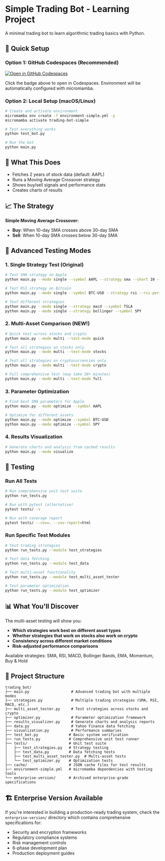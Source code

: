 # Simple Trading Bot - Learning Project

A minimal trading bot to learn algorithmic trading basics with Python.

## 🚀 Quick Setup

### Option 1: GitHub Codespaces (Recommended)
[![Open in GitHub Codespaces](https://github.com/codespaces/badge.svg)](https://codespaces.new/pgonzale60/trading_bot_simple)

Click the badge above to open in Codespaces. Environment will be automatically configured with micromamba.

### Option 2: Local Setup (macOS/Linux)
```bash
# Create and activate environment
micromamba env create -f environment-simple.yml -y
micromamba activate trading-bot-simple

# Test everything works
python test_bot.py

# Run the bot
python main.py
```

## 🎯 What This Does
- Fetches 2 years of stock data (default: AAPL)
- Runs a Moving Average Crossover strategy
- Shows buy/sell signals and performance stats
- Creates charts of results

## 📈 The Strategy
**Simple Moving Average Crossover:**
- **Buy**: When 10-day SMA crosses above 30-day SMA
- **Sell**: When 10-day SMA crosses below 30-day SMA

## 🧪 Advanced Testing Modes

### 1. Single Strategy Test (Original)
```bash
# Test SMA strategy on Apple
python main.py --mode single --symbol AAPL --strategy sma --short 10 --long 30

# Test RSI strategy on Bitcoin
python main.py --mode single --symbol BTC-USD --strategy rsi --rsi-period 14

# Test different strategies
python main.py --mode single --strategy macd --symbol TSLA
python main.py --mode single --strategy bollinger --symbol SPY
```

### 2. Multi-Asset Comparison (NEW!)
```bash
# Quick test across stocks and crypto
python main.py --mode multi --test-mode quick

# Test all strategies on stocks only
python main.py --mode multi --test-mode stocks

# Test all strategies on cryptocurrencies only
python main.py --mode multi --test-mode crypto

# Full comprehensive test (may take 30+ minutes)
python main.py --mode multi --test-mode full
```

### 3. Parameter Optimization
```bash
# Find best SMA parameters for Apple
python main.py --mode optimize --symbol AAPL

# Optimize for different assets
python main.py --mode optimize --symbol BTC-USD
python main.py --mode optimize --symbol SPY
```

### 4. Results Visualization
```bash
# Generate charts and analysis from cached results
python main.py --mode visualize
```

## 🧪 Testing

### Run All Tests
```bash
# Run comprehensive unit test suite
python run_tests.py

# Run with pytest (alternative)
pytest tests/ -v

# Run with coverage report
pytest tests/ --cov=. --cov-report=html
```

### Run Specific Test Modules
```bash
# Test trading strategies
python run_tests.py --module test_strategies

# Test data fetching
python run_tests.py --module test_data

# Test multi-asset functionality
python run_tests.py --module test_multi_asset_tester

# Test parameter optimization
python run_tests.py --module test_optimizer
```

## 📊 What You'll Discover

The multi-asset testing will show you:
- **Which strategies work best on different asset types**
- **Whether strategies that work on stocks also work on crypto**
- **Consistency across different market conditions**
- **Risk-adjusted performance comparisons**

Available strategies: SMA, RSI, MACD, Bollinger Bands, EMA, Momentum, Buy & Hold

## 📁 Project Structure
```
trading_bot/
├── main.py                   # Advanced trading bot with multiple modes
├── strategies.py             # Multiple trading strategies (SMA, RSI, MACD, etc.)
├── multi_asset_tester.py     # Test strategies across stocks and crypto
├── optimizer.py              # Parameter optimization framework
├── results_visualizer.py     # Generate charts and analysis reports
├── data.py                   # Yahoo Finance data fetching
├── visualization.py          # Performance summaries
├── test_bot.py              # Basic system verification
├── run_tests.py             # Comprehensive unit test runner
├── tests/                   # Unit test suite
│   ├── test_strategies.py   # Strategy testing
│   ├── test_data.py         # Data fetching tests
│   ├── test_multi_asset_tester.py  # Multi-asset tests
│   └── test_optimizer.py    # Optimization tests
├── cache/                   # JSON cache files for test results
├── environment-simple.yml   # micromamba dependencies with testing tools
└── enterprise-version/      # Archived enterprise-grade specifications
```

## 🏗️ Enterprise Version Available

If you're interested in building a production-ready trading system, check the `enterprise-version/` directory which contains comprehensive specifications for:
- Security and encryption frameworks
- Regulatory compliance systems
- Risk management controls
- 6-phase development plan
- Production deployment guides